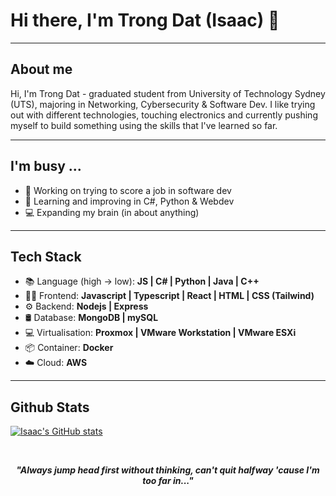 # Hi there, I'm Trong Dat (Isaac) 👋
---
## About me
Hi, I'm Trong Dat - graduated student from University of Technology Sydney (UTS), majoring in Networking, Cybersecurity & Software Dev. I like trying out with different technologies, touching electronics and currently pushing myself to build something using the skills that I've learned so far.

---
## I'm busy ...
- 🔭 Working on trying to score a job in software dev
- 🌱 Learning and improving in C#, Python & Webdev
- 💻 Expanding my brain (in about anything)

---
## Tech Stack
- 📚 Language (high -> low): **JS | C# | Python | Java | C++** 
- 👨‍💻 Frontend: **Javascript | Typescript | React | HTML | CSS (Tailwind)** 
- ⚙️ Backend: **Nodejs | Express**
- 🛢️ Database: **MongoDB | mySQL**
- 💻 Virtualisation: **Proxmox | VMware Workstation | VMware ESXi**
- 📦 Container: **Docker**
- ☁️ Cloud: **AWS**

---
## Github Stats
[![Isaac's GitHub stats](https://github-readme-stats.vercel.app/api?username=dat09loz)](https://github.com/dat09loz)

<br>

<p align="center">
  <b>
    <i>"Always jump head first without thinking, can't quit halfway 'cause I'm too far in..."</i>
  </b>
</p>

<!--
**dat09loz/dat09loz** is a ✨ _special_ ✨ repository because its `README.md` (this file) appears on your GitHub profile.

Here are some ideas to get you started:

- 🔭 I’m currently working on ...
- 🌱 I’m currently learning ...
- 👯 I’m looking to collaborate on ...
- 🤔 I’m looking for help with ...
- 💬 Ask me about ...
- 📫 How to reach me: ...
- 😄 Pronouns: ...
- ⚡ Fun fact: ...
-->
